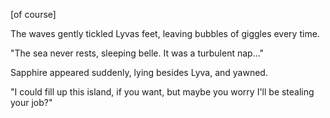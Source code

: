 [of course]

The waves gently tickled Lyvas feet, leaving bubbles of giggles every time.

"The sea never rests, sleeping belle. It was a turbulent nap..."

Sapphire appeared suddenly, lying besides Lyva, and yawned.

"I could fill up this island, if you want, but maybe you worry I'll be stealing your job?"